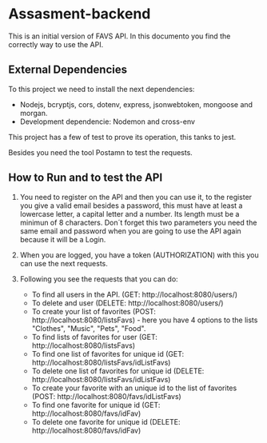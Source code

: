 # Assasment-backend

This is an initial version of FAVS API.
In this documento you find the correctly way to use the API.

## External Dependencies

To this project we need to install the next dependencies:

- Nodejs, bcryptjs, cors, dotenv, express, jsonwebtoken, mongoose and morgan.
- Development dependencie: Nodemon and cross-env

This project has a few of test to prove its operation, this tanks to jest.

Besides you need the tool Postamn to test the requests.

## How to Run and to test the API

1. You need to register on the API and then you can use it, to the register you give a valid email besides a
   password, this must have at least a lowercase letter, a capital letter and a number. Its length must be a minimun of
   8 characters. Don´t forget this two parameters you need the same email and password when you are going to use the
   API again because it will be a Login.

2. When you are logged, you have a token (AUTHORIZATION) with this you can use the next requests.

3. Following you see the requests that you can do:
   - To find all users in the API. (GET: http://localhost:8080/users/)
   - To delete and user (DELETE: http://localhost:8080/users/)
   - To create your list of favorites (POST: http://localhost:8080/listsFavs) - here you have 4 options to the lists "Clothes", "Music", "Pets", "Food".
   - To find lists of favorites for user (GET: http://localhost:8080/listsFavs)
   - To find one list of favorites for unique id (GET: http://localhost:8080/listsFavs/idListFavs)
   - To delete one list of favorites for unique id (DELETE: http://localhost:8080/listsFavs/idListFavs)
   - To create your favorite with an unique id to the list of favorites (POST: http://localhost:8080/favs/idListFavs)
   - To find one favorite for unique id (GET: http://localhost:8080/favs/idFav)
   - To delete one favorite for unique id (DELETE: http://localhost:8080/favs/idFav)
